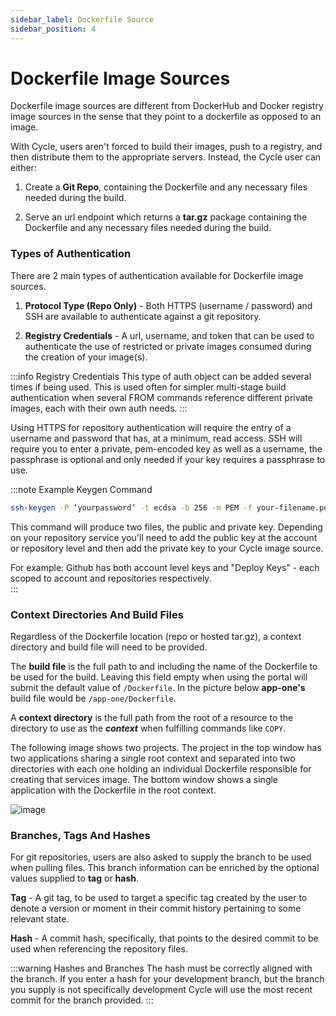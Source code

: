 ```yaml
---
sidebar_label: Dockerfile Source
sidebar_position: 4
---
```


# Dockerfile Image Sources

Dockerfile image sources are different from DockerHub and Docker registry image sources in the sense that they point to a dockerfile as opposed to an image.

With Cycle, users aren't forced to build their images, push to a registry, and then distribute them to the appropriate servers. Instead, the Cycle user can either:

1. Create a **Git Repo**, containing the Dockerfile and any necessary files needed during the build.

2. Serve an url endpoint which returns a **tar.gz** package containing the Dockerfile and any necessary files needed during the build.

### Types of Authentication

There are 2 main types of authentication available for Dockerfile image sources.

1. **Protocol Type (Repo Only)** - Both HTTPS (username / password) and SSH are available to authenticate against a git repository.

2. **Registry Credentials** - A url, username, and token that can be used to authenticate the use of restricted or private images consumed during the creation of your image(s).

:::info Registry Credentials
This type of auth object can be added several times if being used. This is used often for simpler multi-stage build authentication when several FROM commands reference different private images, each with their own auth needs.
:::

Using HTTPS for repository authentication will require the entry of a username and password that has, at a minimum, read access. SSH will require you to enter a private, pem-encoded key as well as a username, the passphrase is optional and only needed if your key requires a passphrase to use.

:::note Example Keygen Command

```bash
ssh-keygen -P ‘yourpassword’ -t ecdsa -b 256 -m PEM -f your-filename.pem
```

This command will produce two files, the public and private key. Depending on your repository service you'll need to add the public key at the account or repository level and then add the private key to your Cycle image source.

For example: Github has both account level keys and "Deploy Keys" - each scoped to account and repositories respectively.  
:::

### Context Directories And Build Files

Regardless of the Dockerfile location (repo or hosted tar.gz), a context directory and build file will need to be provided.

The **build file** is the full path to and including the name of the Dockerfile to be used for the build. Leaving this field empty when using the portal will submit the default value of `/Dockerfile`. In the picture below **app-one's** build file would be `/app-one/Dockerfile`.

A **context directory** is the full path from the root of a resource to the directory to use as the **_context_** when fulfilling commands like `COPY`.

The following image shows two projects. The project in the top window has two applications sharing a single root context and separated into two directories with each one holding an individual Dockerfile responsible for creating that services image. The bottom window shows a single application with the Dockerfile in the root context.

![image](https://static.cycle.io/docs/images/context-directory.png)

### Branches, Tags And Hashes

For git repositories, users are also asked to supply the branch to be used when pulling files. This branch information can be enriched by the optional values supplied to **tag** or **hash**.

**Tag** - A git tag, to be used to target a specific tag created by the user to denote a version or moment in their commit history pertaining to some relevant state.

**Hash** - A commit hash, specifically, that points to the desired commit to be used when referencing the repository files.

:::warning Hashes and Branches
The hash must be correctly aligned with the branch. If you enter a hash for your development branch, but the branch you supply is not specifically development Cycle will use the most recent commit for the branch provided.
:::
